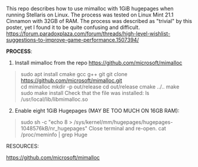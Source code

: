 This repo describes how to use mimalloc with 1GiB hugepages when running Stellaris on Linux. The process was tested on Linux Mint 21.1 Cinnamon with 32GB of RAM. The process was described as "trivial" by this poster, yet I found it to be quite confusing and difficult. https://forum.paradoxplaza.com/forum/threads/high-level-wishlist-suggestions-to-improve-game-performance.1507394/

****PROCESS****:
1. Install mimalloc from the repo https://github.com/microsoft/mimalloc
  > sudo apt install cmake gcc g++ git
  > git clone https://github.com/microsoft/mimalloc.git  
  > cd mimalloc
  > mkdir -p out/release
  > cd out/release
  > cmake ../..
  > make
  > sudo make install
  Check that the file was installed:
  > ls /usr/local/lib/libmimalloc.so
2. Enable eight 1GiB Hugepages (MAY BE TOO MUCH ON 16GB RAM):
  > sudo sh -c "echo 8 > /sys/kernel/mm/hugepages/hugepages-1048576kB/nr_hugepages"
  Close terminal and re-open.
  > cat /proc/meminfo | grep Huge

RESOURCES:

https://github.com/microsoft/mimalloc
